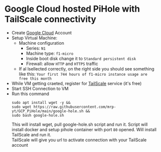 # Google Cloud hosted PiHole with TailScale connectivity

* Create [Google Cloud](https://cloud.google.com/) Account
* Setup Virtual Machine:
  - Machine configuration
    - Series: `N1`
    - Machine type: `f1-micro`
    - Inside boot disk change it to `Standard persistent disk`
    - Firewall: allow `HTTP` and `HTTPS` traffic
  - If al lsellected correctly, on the right side you should see something like this:
  `Your first 744 hours of f1-micro instance usage are free this month`
* While VM getting craeted, register for [TailScale](https://tailscale.com/) service (it's free)
* Start SSH Connection to VM
* Run this command
  ```
  sudo apt install wget -y &&
  sudo wget https://raw.githubusercontent.com/mrp-yt/GCP_PiHole/main/google-hole.sh &&
  sudo bash google-hole.sh
  ```
  This will install wget, pull google-hole.sh script and run it. Script will install docker and setup pihole container with port `80` opened. Will install TailScale and run it.\
  TailScale will give you url to activate connection with your TailScale account
  
